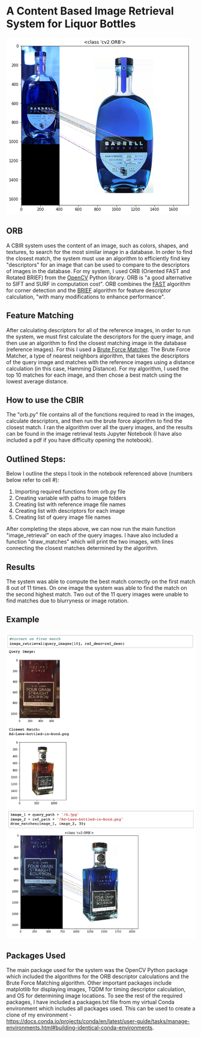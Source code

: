 # A Content Based Image Retrieval System for Liquor Bottles
![matches](https://github.com/briansrebrenik/cbir/blob/master/example.png)

## ORB
A CBIR system uses the content of an image, such as colors, shapes, and textures,
to search for the most similar image in a database.
In order to find the closest match, the system must use an algorithm to efficiently
find key "descriptors" for an image that can be used to compare to the descriptors
of images in the database.
For my system, I used ORB (Oriented FAST and Rotated BRIEF) from the [OpenCV](https://opencv-python-tutroals.readthedocs.io/en/latest/py_tutorials/py_feature2d/py_orb/py_orb.html) Python library.
ORB is "a good alternative to SIFT and SURF in computation cost".
ORB combines the [FAST](https://opencv-python-tutroals.readthedocs.io/en/latest/py_tutorials/py_feature2d/py_fast/py_fast.html) algorithm for corner detection and the [BRIEF](https://opencv-python-tutroals.readthedocs.io/en/latest/py_tutorials/py_feature2d/py_brief/py_brief.html)
algorithm for feature descriptor calculation, "with many modifications to enhance
performance".

## Feature Matching
After calculating descriptors for all of the reference images, in order to run
the system, we must first calculate the descriptors for the query image, and then
use an algorithm to find the closest matching image in the database (reference
  images). For this I used a [Brute Force Matcher](https://opencv-python-tutroals.readthedocs.io/en/latest/py_tutorials/py_feature2d/py_matcher/py_matcher.html#).
  The Brute Force Matcher, a type of nearest neighbors algorithm, that takes the
  descriptors of the query image and matches with the reference images using a
  distance calculation (in this case, Hamming Distance).
  For my algorithm, I used the top 10 matches for each image,
  and then chose a best match using the lowest average distance.

## How to use the CBIR
The "orb.py" file contains all of the functions required to read in the images,
calculate descriptors, and then run the brute force algorithm to find the closest match.
I ran the algorithm over all the query images, and the results can be found in the
image retrieval tests Jupyter Notebook (I have also included a pdf if you have
  difficulty opening the notebook).

## Outlined Steps:
Below I outline the steps I took in the notebook referenced above (numbers below
  refer to cell #):
1. Importing required functions from orb.py file
2. Creating variable with paths to image folders
3. Creating list with reference image file names
4. Creating list with descriptors for each image
5. Creating list of query image file names

After completing the steps above, we can now run the main function "image_retrieval"
on each of the query images.
I have also included a function "draw_matches" which will print the two images,
with lines connecting the closest matches determined by the algorithm.


## Results
The system was able to compute the best match correctly on the first match 8 out
of 11 times.
On one image the system was able to find the match on the second highest match.
Two out of the 11 query images were unable to find matches due to blurryness or
image rotation.

## Example
![example2](https://github.com/briansrebrenik/cbir/blob/master/example2.png)
![example3](https://github.com/briansrebrenik/cbir/blob/master/example3.png)


## Packages Used
The main package used for the system was the OpenCV Python package which included
the algorithms for the ORB descriptor calculations and the Brute Force Matching
algorithm.
Other important packages include matplotlib for displaying images, TQDM for
timing descriptor calculation, and OS for determining image locations.
To see the rest of the required packages, I have included a packages.txt file from my virtual
Conda environment which includes all packages used. This can be used to create a
clone of my environment -  https://docs.conda.io/projects/conda/en/latest/user-guide/tasks/manage-environments.html#building-identical-conda-environments.
